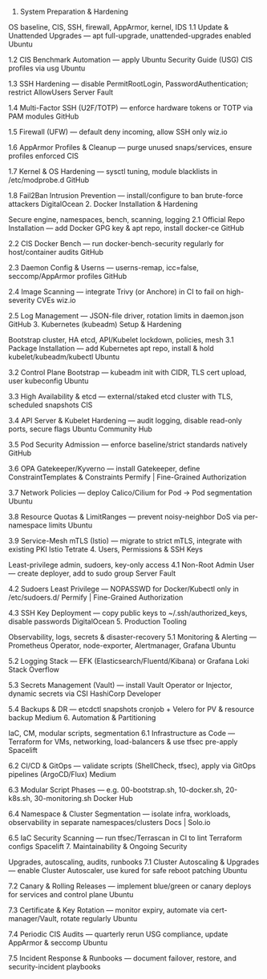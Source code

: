 1. System Preparation & Hardening

OS baseline, CIS, SSH, firewall, AppArmor, kernel, IDS
1.1 Update & Unattended Upgrades — apt full-upgrade, unattended-upgrades enabled
Ubuntu

1.2 CIS Benchmark Automation — apply Ubuntu Security Guide (USG) CIS profiles via usg
Ubuntu

1.3 SSH Hardening — disable PermitRootLogin, PasswordAuthentication; restrict AllowUsers
Server Fault

1.4 Multi-Factor SSH (U2F/TOTP) — enforce hardware tokens or TOTP via PAM modules
GitHub

1.5 Firewall (UFW) — default deny incoming, allow SSH only
wiz.io

1.6 AppArmor Profiles & Cleanup — purge unused snaps/services, ensure profiles enforced
CIS

1.7 Kernel & OS Hardening — sysctl tuning, module blacklists in /etc/modprobe.d
GitHub

1.8 Fail2Ban Intrusion Prevention — install/configure to ban brute-force attackers
DigitalOcean 2. Docker Installation & Hardening

Secure engine, namespaces, bench, scanning, logging
2.1 Official Repo Installation — add Docker GPG key & apt repo, install docker-ce
GitHub

2.2 CIS Docker Bench — run docker-bench-security regularly for host/container audits
GitHub

2.3 Daemon Config & Userns — userns-remap, icc=false, seccomp/AppArmor profiles
GitHub

2.4 Image Scanning — integrate Trivy (or Anchore) in CI to fail on high-severity CVEs
wiz.io

2.5 Log Management — JSON-file driver, rotation limits in daemon.json
GitHub 3. Kubernetes (kubeadm) Setup & Hardening

Bootstrap cluster, HA etcd, API/Kubelet lockdown, policies, mesh
3.1 Package Installation — add Kubernetes apt repo, install & hold kubelet/kubeadm/kubectl
Ubuntu

3.2 Control Plane Bootstrap — kubeadm init with CIDR, TLS cert upload, user kubeconfig
Ubuntu

3.3 High Availability & etcd — external/staked etcd cluster with TLS, scheduled snapshots
CIS

3.4 API Server & Kubelet Hardening — audit logging, disable read-only ports, secure flags
Ubuntu Community Hub

3.5 Pod Security Admission — enforce baseline/strict standards natively
GitHub

3.6 OPA Gatekeeper/Kyverno — install Gatekeeper, define ConstraintTemplates & Constraints
Permify | Fine-Grained Authorization

3.7 Network Policies — deploy Calico/Cilium for Pod → Pod segmentation
Ubuntu

3.8 Resource Quotas & LimitRanges — prevent noisy-neighbor DoS via per-namespace limits
Ubuntu

3.9 Service-Mesh mTLS (Istio) — migrate to strict mTLS, integrate with existing PKI
Istio
Tetrate 4. Users, Permissions & SSH Keys

Least-privilege admin, sudoers, key-only access
4.1 Non-Root Admin User — create deployer, add to sudo group
Server Fault

4.2 Sudoers Least Privilege — NOPASSWD for Docker/Kubectl only in /etc/sudoers.d/
Permify | Fine-Grained Authorization

4.3 SSH Key Deployment — copy public keys to ~/.ssh/authorized_keys, disable passwords
DigitalOcean 5. Production Tooling

Observability, logs, secrets & disaster-recovery
5.1 Monitoring & Alerting — Prometheus Operator, node-exporter, Alertmanager, Grafana
Ubuntu

5.2 Logging Stack — EFK (Elasticsearch/Fluentd/Kibana) or Grafana Loki
Stack Overflow

5.3 Secrets Management (Vault) — install Vault Operator or Injector, dynamic secrets via CSI
HashiCorp Developer

5.4 Backups & DR — etcdctl snapshots cronjob + Velero for PV & resource backup
Medium 6. Automation & Partitioning

IaC, CM, modular scripts, segmentation
6.1 Infrastructure as Code — Terraform for VMs, networking, load-balancers & use tfsec pre-apply
Spacelift

6.2 CI/CD & GitOps — validate scripts (ShellCheck, tfsec), apply via GitOps pipelines (ArgoCD/Flux)
Medium

6.3 Modular Script Phases — e.g. 00-bootstrap.sh, 10-docker.sh, 20-k8s.sh, 30-monitoring.sh
Docker Hub

6.4 Namespace & Cluster Segmentation — isolate infra, workloads, observability in separate namespaces/clusters
Docs | Solo.io

6.5 IaC Security Scanning — run tfsec/Terrascan in CI to lint Terraform configs
Spacelift 7. Maintainability & Ongoing Security

Upgrades, autoscaling, audits, runbooks
7.1 Cluster Autoscaling & Upgrades — enable Cluster Autoscaler, use kured for safe reboot patching
Ubuntu

7.2 Canary & Rolling Releases — implement blue/green or canary deploys for services and control plane
Ubuntu

7.3 Certificate & Key Rotation — monitor expiry, automate via cert-manager/Vault, rotate regularly
Ubuntu

7.4 Periodic CIS Audits — quarterly rerun USG compliance, update AppArmor & seccomp
Ubuntu

7.5 Incident Response & Runbooks — document failover, restore, and security-incident playbooks

